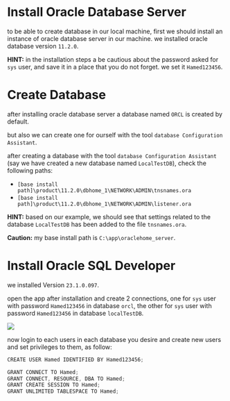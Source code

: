 # Install Oracle Database Server

to be able to create database in our local machine, first we should install an instance of oracle database server in our machine. we installed oracle database version `11.2.0`.



**HINT:** in the installation steps a be cautious about the password asked for `sys` user, and save it in a place that you do not forget. we set it `Hamed123456`.  



# Create Database

after installing oracle database server a database named `ORCL` is created by default.

but also we can create one for ourself with the tool `database Configuration Assistant`. 

after creating a database with the tool `database Configuration Assistant` (say we have created a new database named `LocalTestDB`), check the following paths:

- `[base install path]\product\11.2.0\dbhome_1\NETWORK\ADMIN\tnsnames.ora`
- `[base install path]\product\11.2.0\dbhome_1\NETWORK\ADMIN\listener.ora`



**HINT:** based on our example, we should see that settings related to the database `LocalTestDB` has been added to the file `tnsnames.ora`.

**Caution:** my base install path is `C:\app\oraclehome_server`.



# Install Oracle SQL Developer

we installed Version `23.1.0.097`. 

open the app after installation and create 2 connections, one for `sys` user with password `Hamed123456` in database `orcl`, the other for `sys` user with password `Hamed123456` in database `localTestDB`.



![](D:\Tutorial\PLSQL\plsql-tutorial\sqlserver_connection_dialogue.png)



now login to each users in each database you desire and create new users and set privileges to them, as follow:

```powershell
CREATE USER Hamed IDENTIFIED BY Hamed123456;

GRANT CONNECT TO Hamed;
GRANT CONNECT, RESOURCE, DBA TO Hamed;
GRANT CREATE SESSION TO Hamed;
GRANT UNLIMITED TABLESPACE TO Hamed;
```

